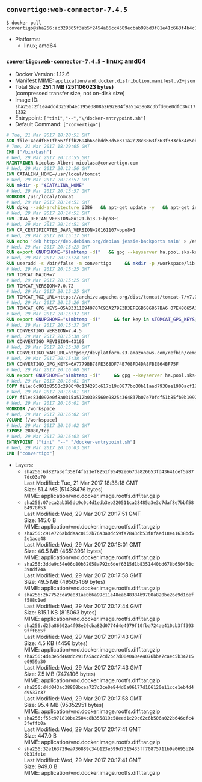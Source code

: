 ## `convertigo:web-connector-7.4.5`

```console
$ docker pull convertigo@sha256:ac329365f3ab5f2454a66cc4589ecbab99bd3f81e41c663f4b4c1764aa6dc198
```

-	Platforms:
	-	linux; amd64

### `convertigo:web-connector-7.4.5` - linux; amd64

-	Docker Version: 1.12.6
-	Manifest MIME: `application/vnd.docker.distribution.manifest.v2+json`
-	Total Size: **251.1 MB (251106023 bytes)**  
	(compressed transfer size, not on-disk size)
-	Image ID: `sha256:2f1ea4ddd3259b4ec195e3808a2692804f9a5143868c3bfd06e0dfc36c171332`
-	Entrypoint: `["tini","--","\/docker-entrypoint.sh"]`
-	Default Command: `["convertigo"]`

```dockerfile
# Tue, 21 Mar 2017 18:28:51 GMT
ADD file:4eedf861fb567fffb2694b65ebdd58d5e371a2c28c3863f363f333cb34e5eb7b in / 
# Tue, 21 Mar 2017 18:29:05 GMT
CMD ["/bin/bash"]
# Wed, 29 Mar 2017 20:13:55 GMT
MAINTAINER Nicolas Albert nicolasa@convertigo.com
# Wed, 29 Mar 2017 20:13:56 GMT
ENV CATALINA_HOME=/usr/local/tomcat
# Wed, 29 Mar 2017 20:13:57 GMT
RUN mkdir -p "$CATALINA_HOME"
# Wed, 29 Mar 2017 20:13:57 GMT
WORKDIR /usr/local/tomcat
# Wed, 29 Mar 2017 20:14:51 GMT
RUN dpkg --add-architecture i386   && apt-get update -y   && apt-get install -y --no-install-recommends     ca-certificates     curl     lib32z1     libgtk2.0-0:i386     libstdc++6:i386     libxft2:i386     libxt6:i386     libxtst6:i386     unzip   && rm -rf /var/lib/apt/lists/*
# Wed, 29 Mar 2017 20:14:51 GMT
ENV JAVA_DEBIAN_VERSION=8u121-b13-1~bpo8+1
# Wed, 29 Mar 2017 20:14:51 GMT
ENV CA_CERTIFICATES_JAVA_VERSION=20161107~bpo8+1
# Wed, 29 Mar 2017 20:15:17 GMT
RUN echo 'deb http://deb.debian.org/debian jessie-backports main' > /etc/apt/sources.list.d/jessie-backports.list     && apt-get update -y     && apt-get install -y --no-install-recommends         openjdk-8-jre-headless="$JAVA_DEBIAN_VERSION"         openjdk-8-jre-headless:i386="$JAVA_DEBIAN_VERSION"         ca-certificates-java="$CA_CERTIFICATES_JAVA_VERSION"     && update-java-alternatives --jre-headless -s java-1.8.0-openjdk-i386     && rm -rf /usr/lib/jvm/java-8-openjdk-amd64 /var/lib/apt/lists/*
# Wed, 29 Mar 2017 20:15:23 GMT
RUN export GNUPGHOME="$(mktemp -d)"   && gpg --keyserver ha.pool.sks-keyservers.net --recv-keys B42F6819007F00F88E364FD4036A9C25BF357DD4   && curl -o /usr/local/bin/gosu -fSL "https://github.com/tianon/gosu/releases/download/1.7/gosu-$(dpkg --print-architecture)"   && curl -o /usr/local/bin/gosu.asc -fSL "https://github.com/tianon/gosu/releases/download/1.7/gosu-$(dpkg --print-architecture).asc"   && gpg --batch --verify /usr/local/bin/gosu.asc /usr/local/bin/gosu   && rm /usr/local/bin/gosu.asc   && chmod +x /usr/local/bin/gosu   && gpg --keyserver ha.pool.sks-keyservers.net --recv-keys 6380DC428747F6C393FEACA59A84159D7001A4E5   && curl -o /usr/local/bin/tini -fSL "https://github.com/krallin/tini/releases/download/v0.9.0/tini"   && curl -o /usr/local/bin/tini.asc -fSL "https://github.com/krallin/tini/releases/download/v0.9.0/tini.asc"   && gpg --batch --verify /usr/local/bin/tini.asc /usr/local/bin/tini   && rm /usr/local/bin/tini.asc   && chmod +x /usr/local/bin/tini   && rm -rf /tmp/*
# Wed, 29 Mar 2017 20:15:24 GMT
RUN useradd -s /bin/false -m convertigo     && mkdir -p /workspace/lib /workspace/classes     && chown -R convertigo:convertigo /workspace
# Wed, 29 Mar 2017 20:15:25 GMT
ENV TOMCAT_MAJOR=7
# Wed, 29 Mar 2017 20:15:25 GMT
ENV TOMCAT_VERSION=7.0.72
# Wed, 29 Mar 2017 20:15:25 GMT
ENV TOMCAT_TGZ_URL=https://archive.apache.org/dist/tomcat/tomcat-7/v7.0.72/bin/apache-tomcat-7.0.72.tar.gz
# Wed, 29 Mar 2017 20:15:26 GMT
ENV TOMCAT_GPG_KEYS=05AB33110949707C93A279E3D3EFE6B686867BA6 07E48665A34DCAFAE522E5E6266191C37C037D42 47309207D818FFD8DCD3F83F1931D684307A10A5 541FBE7D8F78B25E055DDEE13C370389288584E7 61B832AC2F1C5A90F0F9B00A1C506407564C17A3 713DA88BE50911535FE716F5208B0AB1D63011C7 79F7026C690BAA50B92CD8B66A3AD3F4F22C4FED 9BA44C2621385CB966EBA586F72C284D731FABEE A27677289986DB50844682F8ACB77FC2E86E29AC A9C5DF4D22E99998D9875A5110C01C5A2F6059E7 DCFD35E0BF8CA7344752DE8B6FB21E8933C60243 F3A04C595DB5B6A5F1ECA43E3B7BBB100D811BBE F7DA48BB64BCB84ECBA7EE6935CD23C10D498E23
# Wed, 29 Mar 2017 20:15:37 GMT
RUN export GNUPGHOME="$(mktemp -d)"     && for key in $TOMCAT_GPG_KEYS; do          gpg --keyserver ha.pool.sks-keyservers.net --recv-keys "$key";        done;     curl -fSL -o /tmp/tomcat.tar.gz $TOMCAT_TGZ_URL     && curl -fSL -o /tmp/tomcat.tar.gz.asc $TOMCAT_TGZ_URL.asc     && gpg --batch --verify /tmp/tomcat.tar.gz.asc /tmp/tomcat.tar.gz     && tar -xvf /tmp/tomcat.tar.gz --strip-components=1     && sed -i.bak         -e '/protocol="AJP/d'         -e '/AprLifecycleListener/d'         -e '/JasperListener/d'         -e 's/port="8080"/port="28080" maxThreads="64000"/'         conf/server.xml     && rm -rf webapps/* bin/*.bat conf/server.xml.bak /tmp/*     && chown -R convertigo:convertigo conf temp work logs     && chmod -w conf/*
# Wed, 29 Mar 2017 20:15:37 GMT
ENV CONVERTIGO_VERSION=7.4.5
# Wed, 29 Mar 2017 20:15:38 GMT
ENV CONVERTIGO_REVISION=43105
# Wed, 29 Mar 2017 20:15:38 GMT
ENV CONVERTIGO_WAR_URL=https://devplatform.s3.amazonaws.com/refbin/cems/7.4.5/convertigo-7.4.5-v43105-linux32.war
# Wed, 29 Mar 2017 20:15:38 GMT
ENV CONVERTIGO_GPG_KEYS=6A7779BB78FE368DF74B708FD4DA8FBEB64BF75F
# Wed, 29 Mar 2017 20:16:00 GMT
RUN export GNUPGHOME="$(mktemp -d)"     && gpg --keyserver ha.pool.sks-keyservers.net --recv-keys "$CONVERTIGO_GPG_KEYS"     && curl -fSL -o /tmp/convertigo.war $CONVERTIGO_WAR_URL     && curl -fSL -o /tmp/convertigo.war.asc $CONVERTIGO_WAR_URL.asc     && gpg --batch --verify /tmp/convertigo.war.asc /tmp/convertigo.war     && mkdir webapps/ROOT webapps/convertigo     && (cd webapps/convertigo         && unzip -q /tmp/convertigo.war         && chmod a+x WEB-INF/xvnc/*)     && rm -rf /tmp/*
# Wed, 29 Mar 2017 20:16:01 GMT
COPY file:6c901b8550c2906f0c134295c617b19c0877bc00b11aad7930ae1900acf1217f in webapps/ROOT/index.html 
# Wed, 29 Mar 2017 20:16:01 GMT
COPY file:83d092e0f8a0315a512b0308560e98254364837b07e70fdf51b85fb0b1992efd in / 
# Wed, 29 Mar 2017 20:16:01 GMT
WORKDIR /workspace
# Wed, 29 Mar 2017 20:16:02 GMT
VOLUME [/workspace]
# Wed, 29 Mar 2017 20:16:02 GMT
EXPOSE 28080/tcp
# Wed, 29 Mar 2017 20:16:03 GMT
ENTRYPOINT ["tini" "--" "/docker-entrypoint.sh"]
# Wed, 29 Mar 2017 20:16:03 GMT
CMD ["convertigo"]
```

-	Layers:
	-	`sha256:6d827a3ef358f4fa21ef8251f95492e667da826653fd43641cef5a877dc03a70`  
		Last Modified: Tue, 21 Mar 2017 18:38:18 GMT  
		Size: 51.4 MB (51438476 bytes)  
		MIME: application/vnd.docker.image.rootfs.diff.tar.gzip
	-	`sha256:07eca2ab3b5dc9c0c4d1edb3eb220511ca28485a3e3c7daf8e7bbf58b4978f53`  
		Last Modified: Wed, 29 Mar 2017 20:17:51 GMT  
		Size: 145.0 B  
		MIME: application/vnd.docker.image.rootfs.diff.tar.gzip
	-	`sha256:c91e726abddaac0152b76a3a0dc59fa7843db53f8faed18e41638bd52e1ace48`  
		Last Modified: Wed, 29 Mar 2017 20:18:01 GMT  
		Size: 46.5 MB (46513961 bytes)  
		MIME: application/vnd.docker.image.rootfs.diff.tar.gzip
	-	`sha256:3dde9c54e06c80b32058a792c6def6315d1b8351440bd678b650458c398df74a`  
		Last Modified: Wed, 29 Mar 2017 20:17:58 GMT  
		Size: 49.5 MB (49505469 bytes)  
		MIME: application/vnd.docker.image.rootfs.diff.tar.gzip
	-	`sha256:2b7752cda9e831ae0b6a99c11e48ea648384b9700a820be26e9d1ceff588c1ed`  
		Last Modified: Wed, 29 Mar 2017 20:17:44 GMT  
		Size: 815.1 KB (815063 bytes)  
		MIME: application/vnd.docker.image.rootfs.diff.tar.gzip
	-	`sha256:d25a86602a4f98e20cba82d0774d4e4979f10fba724ae410cb3ff3939fff665f`  
		Last Modified: Wed, 29 Mar 2017 20:17:43 GMT  
		Size: 4.5 KB (4456 bytes)  
		MIME: application/vnd.docker.image.rootfs.diff.tar.gzip
	-	`sha256:4d43e5d460dc291fa5acc7cd2bc7d00e0a0ee4076bbe7caec5b34715e0959a30`  
		Last Modified: Wed, 29 Mar 2017 20:17:43 GMT  
		Size: 7.5 MB (7474106 bytes)  
		MIME: application/vnd.docker.image.rootfs.diff.tar.gzip
	-	`sha256:d4d043ac38868bcea727c3ce0e844d6a06177d166120e11cce1eb4d4d9537c37`  
		Last Modified: Wed, 29 Mar 2017 20:17:58 GMT  
		Size: 95.4 MB (95352951 bytes)  
		MIME: application/vnd.docker.image.rootfs.diff.tar.gzip
	-	`sha256:f55c971810be2504c8b355819c58eed1c29c62c6b506a022b646cfc43feffb0a`  
		Last Modified: Wed, 29 Mar 2017 20:17:41 GMT  
		Size: 447.0 B  
		MIME: application/vnd.docker.image.rootfs.diff.tar.gzip
	-	`sha256:32e163729ea736889c34b123e599d7315433ff70875711b9a0695b240b31fe1e`  
		Last Modified: Wed, 29 Mar 2017 20:17:41 GMT  
		Size: 949.0 B  
		MIME: application/vnd.docker.image.rootfs.diff.tar.gzip
